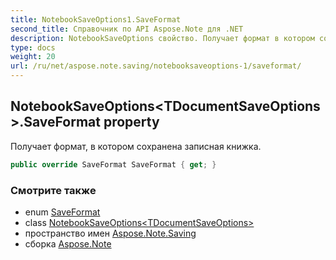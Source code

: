 ```yaml
---
title: NotebookSaveOptions1.SaveFormat
second_title: Справочник по API Aspose.Note для .NET
description: NotebookSaveOptions свойство. Получает формат в котором сохранена записная книжка.
type: docs
weight: 20
url: /ru/net/aspose.note.saving/notebooksaveoptions-1/saveformat/
---
```

## NotebookSaveOptions&lt;TDocumentSaveOptions&gt;.SaveFormat property

Получает формат, в котором сохранена записная книжка.

```csharp
public override SaveFormat SaveFormat { get; }
```

### Смотрите также

* enum [SaveFormat](../../../aspose.note/saveformat/)
* class [NotebookSaveOptions&lt;TDocumentSaveOptions&gt;](../)
* пространство имен [Aspose.Note.Saving](../../notebooksaveoptions-1/)
* сборка [Aspose.Note](../../../)


